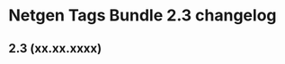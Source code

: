 Netgen Tags Bundle 2.3 changelog
================================

2.3 (xx.xx.xxxx)
----------------
